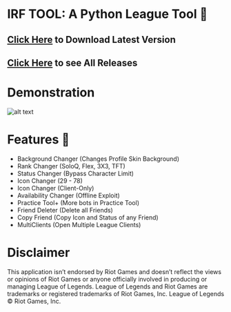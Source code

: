 # IRF TOOL: A Python League Tool 🐍
## [Click Here](https://cdn.flowd1337.repl.co/download/IRF-Tool.exe) to Download Latest Version

## [Click Here](https://github.com/flowd1337/irf-tool/releases/) to see All Releases

# Demonstration
![alt text](https://cdn.flowd1337.repl.co/images/demonstration.gif "Demonstration")

# Features 🎈
- Background Changer (Changes Profile Skin Background)
- Rank Changer (SoloQ, Flex, 3X3, TFT)
- Status Changer (Bypass Character Limit)
- Icon Changer (29 - 78)
- Icon Changer (Client-Only)
- Availability Changer (Offline Exploit)
- Practice Tool+ (More bots in Practice Tool)
- Friend Deleter (Delete all Friends)
- Copy Friend (Copy Icon and Status of any Friend)
- MultiClients (Open Multiple League Clients)

# Disclaimer
This application isn’t endorsed by Riot Games and doesn’t reflect the views or opinions of Riot Games or anyone officially involved in producing or managing League of Legends. League of Legends and Riot Games are trademarks or registered trademarks of Riot Games, Inc. League of Legends © Riot Games, Inc.
